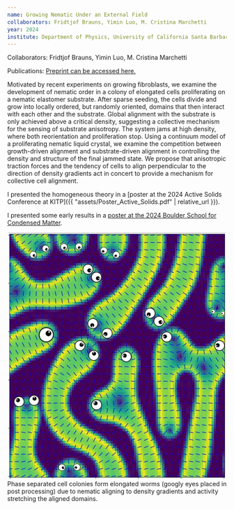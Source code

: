 ```yaml
---
name: Growing Nematic Under an External Field
collaborators: Fridtjof Brauns, Yimin Luo, M. Cristina Marchetti
year: 2024
institute: Department of Physics, University of California Santa Barbara
---
```

Collaborators: Fridtjof Brauns, Yimin Luo, M. Cristina Marchetti

Publications: [Preprint can be accessed here.](https://doi.org/10.48550/arXiv.2507.11754)

Motivated by recent experiments on growing fibroblasts, we examine the development of nematic order in a colony of elongated cells proliferating on a nematic elastomer substrate. After sparse seeding, the cells divide and grow into locally ordered, but randomly oriented, domains that then interact with each other and the substrate. Global alignment with the substrate is only achieved above a critical density, suggesting a collective mechanism for the sensing of substrate anisotropy. The system jams at high density, where both reorientation and proliferation stop. Using a continuum model of a proliferating nematic liquid crystal, we examine the competition between growth-driven alignment and substrate-driven alignment in controlling the density and structure of the final jammed state. We propose that anisotropic traction forces and the tendency of cells to align perpendicular to the direction of density gradients act in concert to provide a mechanism for collective cell alignment.

I presented the homogeneous theory in a [poster at the 2024 Active Solids Conference at KITP]({{ "assets/Poster_Active_Solids.pdf"  | relative_url }}).

I presented some early results in a [poster at the 2024 Boulder School for Condensed Matter](https://boulderschool.yale.edu/sites/default/files/parmar_toshi_poster_session-2.png).

<body> 
	<div id="img-container" style="text-align:center;">
        <img src="/assets/worms.png" alt="Image with green elongated objects with googly eyes on them." width="500">
    </div>
</body>
Phase separated cell colonies form elongated worms (googly eyes placed in post processing) due to nematic aligning to density gradients and activity stretching the aligned domains.

